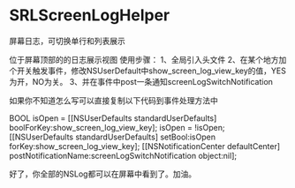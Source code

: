 # SRLScreenLogHelper
屏幕日志，可切换单行和列表展示

位于屏幕顶部的的日志展示视图
使用步骤：
1、全局引入头文件
2、在某个地方加个开关触发事件，修改NSUserDefault中show_screen_log_view_key的值，YES为开，NO为关。
3、并在事件中post一条通知screenLogSwitchNotification

如果你不知道怎么写可以直接复制以下代码到事件处理方法中

BOOL isOpen = [[NSUserDefaults standardUserDefaults] boolForKey:show_screen_log_view_key];
isOpen = !isOpen;
[[NSUserDefaults standardUserDefaults] setBool:isOpen forKey:show_screen_log_view_key];
[[NSNotificationCenter defaultCenter] postNotificationName:screenLogSwitchNotification object:nil];

好了，你全部的NSLog都可以在屏幕中看到了。加油。
